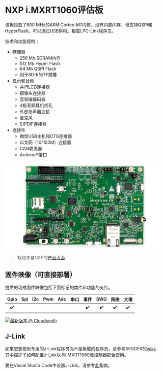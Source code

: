# NXP i.MXRT1060评估板

该板搭载了600 MHz的ARM Cortex-M7内核，没有内部闪存，但支持QSPI和HyperFlash。可以通过USB供电。板载LPC-Link程序员。

技术和功能规格：

- 存储器
  - 256 Mb SDRAM内存
  - 512 Mb Hyper Flash
  - 64 Mb QSPI Flash
  - 用于SD卡的TF插槽
- 显示和音频
  - 并行LCD连接器
  - 摄像头连接器
  - 音频编解码器
  - 4极音频耳机插孔
  - 外部扬声器连接
  - 麦克风
  - S/PDIF连接器
- 连接性
  - 微型USB主机和OTG连接器
  - 以太网（10/100M）连接器
  - CAN收发器
  - Arduino®接口

![mimxrt1060-evk](../../images/reference-targets/mimxrt1060_evk.jpg)

> 规格来自NXP的[产品页面](https://www.nxp.com/design/development-boards/i.mx-evaluation-and-development-boards/mimxrt1060-evk-i.mx-rt1060-evaluation-kit:MIMXRT1060-EVK)

## 固件映像（可直接部署）

提供的现成固件映像包括下面标记的类库和功能的支持。

| Gpio | Spi | I2c | Pwm | Adc | 串口 | 事件 | SWO | 网络 | 大堆 |
|:---:|:---:|:---:|:---:|:---:|:---:|:---:|:---:|:---:|:---:|
| :heavy_check_mark: | | |  | |  | :heavy_check_mark: | :heavy_check_mark: | :heavy_check_mark: | :heavy_check_mark: |

[![最新版本 @ Cloudsmith](https://api-prd.cloudsmith.io/v1/badges/version/net-nanoframework/nanoframework-images/raw/NXP_MIMXRT1060_EVK/latest/x/?render=true)](https://cloudsmith.io/~net-nanoframework/repos/nanoframework-images/packages/detail/raw/NXP_MIMXRT1060_EVK/latest/)

## J-Link

如果您想使用专用的J-Link程序员而不是板载的程序员，请参考SEGGER的[wiki](https://wiki.segger.com/i.MXRT1060)。其中描述了如何配置J-Link以与i.MXRT1060微控制器配合使用。

要在Visual Studio Code中设置J-Link，请参考[此](https://wiki.segger.com/J-Link:Visual_Studio_Code)指南。